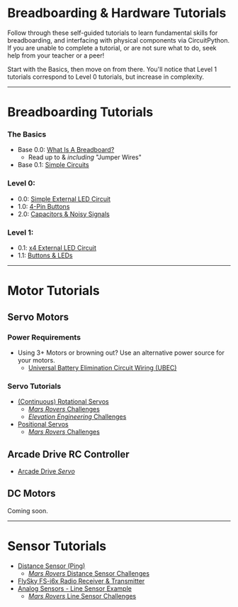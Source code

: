 # Breadboarding & Hardware Tutorials 
Follow through these self-guided tutorials to learn fundamental skills for breadboarding, and interfacing with physical components via CircuitPython. If you are unable to complete a tutorial, or are not sure what to do, seek help from your teacher or a peer! 

Start with the Basics, then move on from there. You'll notice that Level 1 tutorials correspond to Level 0 tutorials, but increase in complexity. 

***

# Breadboarding Tutorials

### The Basics
* Base 0.0: [What Is A Breadboard?](https://learn.adafruit.com/breadboards-for-beginners/introduction)
    * Read up to & *including* "Jumper Wires" 
* Base 0.1: [Simple Circuits](physical_component_tutorials/breadboard_basics/breadboard_basics.md)

### Level 0:
* 0.0: [Simple External LED Circuit](physical_component_tutorials/basic_led_debug/single_led_0.md)
* 1.0: [4-Pin Buttons](https://sites.google.com/view/circuitpython/tutorials/button-and-led)
* 2.0: [Capacitors & Noisy Signals](physical_component_tutorials/capacitors_breadboard/Capacitors.md)

### Level 1:
* 0.1: [x4 External LED Circuit](physical_component_tutorials/basic_led_debug/single_led_1.md)
* 1.1: [Buttons & LEDs](physical_component_tutorials/4-Pin_Buttons/button_4_1.md)

***

# Motor Tutorials

## Servo Motors
### Power Requirements
* Using 3+ Motors or browning out? Use an alternative power source for your motors.
    * [Universal Battery Elimination Circuit Wiring (UBEC)](physical_component_tutorials/UBEC/ubec_learning.md)

### Servo Tutorials
* [(Continuous) Rotational Servos](physical_component_tutorials/servo_motors/ContinuousRotationalServos.md)
    * [*Mars Rovers* Challenges](physical_component_tutorials/servo_motors/RotationalChallenges.md)
    * [*Elevation Engineering* Challenges](physical_component_tutorials/servo_motors/RotationalChallenges_Engineering.md)
* [Positional Servos](physical_component_tutorials/servo_motors/PositionalServos.md)
    * [*Mars Rovers* Challenges](physical_component_tutorials/servo_motors/PositionalServoChallenges_Mars.md)

## Arcade Drive RC Controller
* [Arcade Drive *Servo*](../RC_control_FlySky_FS-I6x/arcade_drive_module/ArcadeDrive_learning.md)

## DC Motors
Coming soon. 

*** 

# Sensor Tutorials
* [Distance Sensor (Ping)](physical_component_tutorials/ping_sensor/README.md)
    * [*Mars Rovers* Distance Sensor Challenges](physical_component_tutorials/ping_sensor/DistanceSensorChallenges.md)
* [FlySky FS-i6x Radio Receiver & Transmitter](../RC_control_FlySky_FS-I6x/learning_modules/Fly_sky_learning.md)
* [Analog Sensors - Line Sensor Example](physical_component_tutorials/analog_in/analog_io_learning.md)
    * [*Mars Rovers* Line Sensor Challenges](physical_component_tutorials/analog_in/line_sensor_challenges.md)